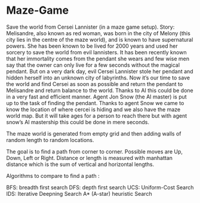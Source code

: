 # Maze-Game

Save the world from Cersei Lannister (in a maze game setup).
Story: Melisandre, also known as red woman, was born in the city of Melony (this city lies in the centre of the maze world), and is known to have supernatural powers. She has been known to be lived for 2000 years and used her sorcery to save the world from evil lannisters. It has been recently known that her immortality comes from the pendant she wears and few wise men say that the owner can only live for a few seconds without the magical pendant.
But on a very dark day, evil Cersei Lannister stole her pendant and hidden herself into an unknown city of labyrinths. Now it’s our time to save the world and find Cersei as soon as possible and return the pendant to Melisandre and return balance to the world. Thanks to AI this could be done in a very fast and efficient manner. Agent Jon Snow (the AI master) is put up to the task of finding the pendant. Thanks to agent Snow we came to know the location of where cercei is hiding and we also have the maze world map. But it will take ages for a person to reach there but with agent snow’s AI mastership this could be done in mere seconds.

The maze world is generated from empty grid and then adding walls of random length to random locations.

The goal is to find a path from corner to corner. Possible moves are Up, Down, Left or Right. Distance or length is measured with manhattan distance which is the sum of vertical and horizontal lengths.

Algorithms to compare to find a path :

BFS: breadth first search
DFS: depth first search 
UCS: Uniform-Cost Search 
IDS: Iterative Deepning Search 
A* (A-star) heuristic Search
